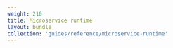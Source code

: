 ```yaml
---
weight: 210
title: Microservice runtime
layout: bundle
collection: 'guides/reference/microservice-runtime'
---
```

